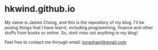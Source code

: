 # hkwind.github.io

My name is James Chong, and this is the repository of my blog.
I'll be posing things that I have learnt, including programming, finance and other stuffs from books or online.
So, dont miss out anything in my blog!

Feel free to contact me through email: longshanj@gmail.com
